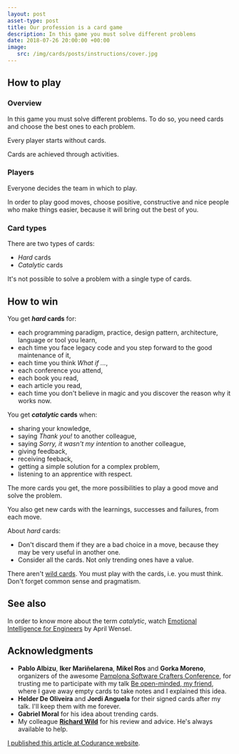 ```yaml
---
layout: post
asset-type: post
title: Our profession is a card game
description: In this game you must solve different problems
date: 2018-07-26 20:00:00 +00:00
image:
   src: /img/cards/posts/instructions/cover.jpg
---
```


## How to play

### Overview

In this game you must solve different problems. To do so, you need cards and choose the best ones to each problem.

Every player starts without cards.

Cards are achieved through activities.

### Players

Everyone decides the team in which to play.

In order to play good moves, choose positive, constructive and nice people who make things easier, because it will bring out the best of you.

### Card types

There are two types of cards:

* _Hard_ cards
* _Catalytic_ cards

It's not possible to solve a problem with a single type of cards.

## How to win

You get **_hard_ cards** for:

* each programming paradigm, practice, design pattern, architecture, language or tool you learn,
* each time you face legacy code and you step forward to the good maintenance of it,
* each time you think _What if ..._,
* each conference you attend,
* each book you read,
* each article you read,
* each time you don't believe in magic and you discover the reason why it works now.

You get **_catalytic_ cards** when:

* sharing your knowledge,
* saying _Thank you!_ to another colleague,
* saying _Sorry, it wasn't my intention_ to another colleague,
* giving feedback,
* receiving feeback,
* getting a simple solution for a complex problem,
* listening to an apprentice with respect.

The more cards you get, the more possibilities to play a good move and solve the problem.

You also get new cards with the learnings, successes and failures, from each move.

About _hard_ cards:

* Don't discard them if they are a bad choice in a move, because they may be very useful in another one. 
* Consider all the cards. Not only trending ones have a value.

There aren't [wild cards](http://wiki.c2.com/?NoSilverBullet). You must play with the cards, i.e. you must think. Don't forget common sense and pragmatism.

## See also

In order to know more about the term _catalytic_, watch [Emotional Intelligence for Engineers](https://www.youtube.com/watch?v=SJnVhkEx8Cs) by April Wensel.

## Acknowledgments

* **Pablo Albizu**, **Iker Mariñelarena**, **Mikel Ros** and **Gorka Moreno**, organizers of the awesome [Pamplona Software Crafters Conference](http://pamplonaswcraft.com), for trusting me to participate with my talk [Be open-minded, my friend](/2018/07/05/be-open-minded-my-friend.html), where I gave away empty cards to take notes and I explained this idea. 
* **Helder De Oliveira** and **Jordi Anguela** for their signed cards after my talk. I'll keep them with me forever.
* **Gabriel Moral** for his idea about trending cards.
* My colleague [**Richard Wild**](https://codurance.com/publications/author/richard-wild) for his review and advice. He's always available to help.

[I published this article at Codurance website](https://codurance.com/2018/07/26/card-game).

